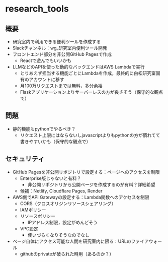 # research_tools

## 概要
- 研究室内で利用できる便利ツールを作成する
- Slackチャンネル：wg_研究室内便利ツール開発
- フロントエンド部分を非公開GitHub Pagesで作成
  - Reactで遊んでもいいかも
- LLMなどのAPIを使った動的なバックエンドはAWS Lambdaで実行
  - とりあえず担当する機能ごとにLambdaを作成，最終的に白松研究室固有のアカウントに移す
  - 月100万リクエストまでは無料，多分余裕
  - Flaskアプリケーションよりサーバーレスの方が良さそう（保守的な観点で）


## 問題
- 静的機能もpythonでやるべき？
  - リクエスト上限にはならないしjavascriptよりもpythonの方が慣れてて書きやすいかも（保守的な観点で）


## セキュリティ
- GitHub Pagesを非公開リポジトリで設定する：ページへのアクセスを制限
  - Enterprise版じゃないと有料？
    - 非公開リポジトリから公開ページを作成するのが有料？詳細希望
  - 候補：Netlify, Cloudflare Pages, Render
- AWS側でAPI Gatewayの設定する：Lambda関数へのアクセスを制限
  - CORS（クロスオリジンリソースシェアリング）
  - IAMポリシー
  - リソースポリシー
    - IPアドレス制限，設定がめんどそう
  - VPC設定
    - 使いづらくなりそうなのでなし
- ページ自体にアクセス可能な人間を研究室内に限る：URLのファイアウォール
  - githubのprivateが破られた時用（あるのか？）
